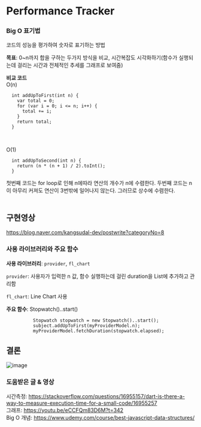 

# Performance Tracker

### Big O 표기법
코드의 성능을 평가하여 숫자로 표기하는 방법

**목표**: 0~n까지 합을 구하는 두가지 방식을 비교, 시간복잡도 시각화하기(함수가 실행되는데 걸리는 시간과 전체적인 추세를 그래프로 보여줌)

**비교 코드**
<br/>
O(n)

```
  int addUpToFirst(int n) {
    var total = 0;
    for (var i = 0; i <= n; i++) {
      total += i;
    }
    return total;
  }
```
<br/>

O(1)
```
  int addUpToSecond(int n) {
    return (n * (n + 1) / 2).toInt();
  }
```

첫번째 코드는 for loop로 인해 n에따라 연산의 개수가 n에 수렴한다. 두번째 코드는 n이 아무리 커져도 연산이 3번밖에 일어나지 않는다. 그러므로 상수에 수렴한다.
<br/>
<br/>

## 구현영상
https://blog.naver.com/kangsudal-dev/postwrite?categoryNo=8

### 사용 라이브러리와 주요 함수
**사용 라이브러리**: `provider`, `fl_chart`

`provider`: 사용자가 입력한 n 값, 함수 실행하는데 걸린 duration을 List<FlSpot>에 추가하고 관리함

`fl_chart`: Line Chart 사용

**주요 함수**: Stopwatch()..start()

```
          Stopwatch stopwatch = new Stopwatch()..start();
          subject.addUpToFirst(myProviderModel.n);
          myProviderModel.fetchDuration(stopwatch.elapsed);
```

## 결론
  ![image](https://user-images.githubusercontent.com/32862869/216918099-3b0e697d-2e14-43fd-8e51-93f65476956e.png)
<br/>

  
### 도움받은 글 & 영상
시간측정: https://stackoverflow.com/questions/16955157/dart-is-there-a-way-to-measure-execution-time-for-a-small-code/16955257
<br/>
그래프: https://youtu.be/eCCFQm83D6M?t=342
<br/>
Big O 개념: https://www.udemy.com/course/best-javascript-data-structures/
